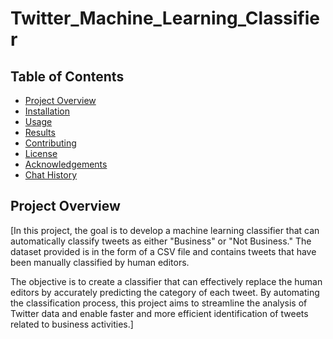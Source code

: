 # Twitter_Machine_Learning_Classifier

## Table of Contents
- [Project Overview](#project-overview)
- [Installation](#installation)
- [Usage](#usage)
- [Results](#results)
- [Contributing](#contributing)
- [License](#license)
- [Acknowledgements](#acknowledgements)
- [Chat History](#chat-history)

## Project Overview
[In this project, the goal is to develop a machine learning classifier that can automatically classify tweets as either "Business" or "Not Business." The dataset provided is in the form of a CSV file and contains tweets that have been manually classified by human editors.

The objective is to create a classifier that can effectively replace the human editors by accurately predicting the category of each tweet. By automating the classification process, this project aims to streamline the analysis of Twitter data and enable faster and more efficient identification of tweets related to business activities.]
